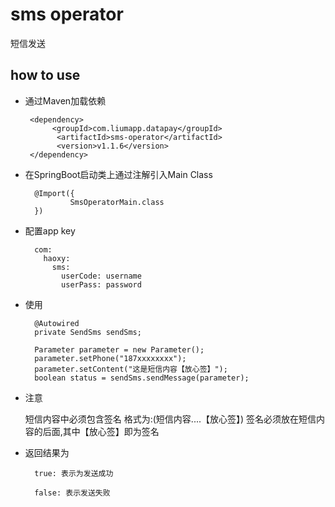 # sms operator

短信发送

## how to use

* 通过Maven加载依赖
        
       <dependency>
            <groupId>com.liumapp.datapay</groupId>
             <artifactId>sms-operator</artifactId>
             <version>v1.1.6</version>
       </dependency>
        
* 在SpringBoot启动类上通过注解引入Main Class

        @Import({
                SmsOperatorMain.class
        })        
        
* 配置app key

        com:
          haoxy:
            sms:
              userCode: username 
              userPass: password
                 
        
* 使用
        
        @Autowired
        private SendSms sendSms;
                
        Parameter parameter = new Parameter();
        parameter.setPhone("187xxxxxxxx");
        parameter.setContent("这是短信内容【放心签】");
        boolean status = sendSms.sendMessage(parameter);
       
* 注意
     
     短信内容中必须包含签名 格式为:(短信内容....【放心签】) 签名必须放在短信内容的后面,其中【放心签】即为签名   
                   
                       
* 返回结果为

        true: 表示为发送成功
        
        false: 表示发送失败 
        
      
    
    
